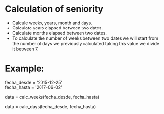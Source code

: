 # Calculation of seniority

* Calcule weeks, years, month and days.
* Calculate years elapsed between two dates.
* Calculate months elapsed between two dates.
* To calculate the number of weeks between two dates we will start from the number of days we previously calculated taking this value we divide it between 7.

# Example:

fecha_desde = '2015-12-25'<br>
fecha_hasta = '2017-06-02'

data = calc_weeks(fecha_desde, fecha_hasta)

data = calc_days(fecha_desde, fecha_hasta)

